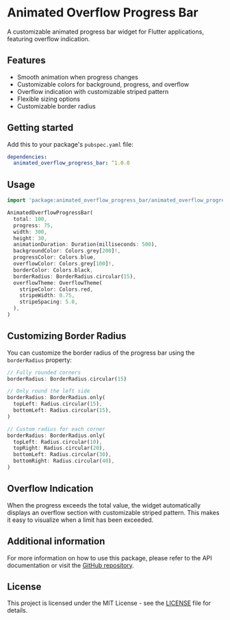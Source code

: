 # Animated Overflow Progress Bar

A customizable animated progress bar widget for Flutter applications, featuring overflow indication.

## Features

- Smooth animation when progress changes
- Customizable colors for background, progress, and overflow
- Overflow indication with customizable striped pattern
- Flexible sizing options
- Customizable border radius

## Getting started

Add this to your package's `pubspec.yaml` file:

```yaml
dependencies:
  animated_overflow_progress_bar: ^1.0.0
```

## Usage

```dart
import 'package:animated_overflow_progress_bar/animated_overflow_progress_bar.dart';

AnimatedOverflowProgressBar(
  total: 100,
  progress: 75,
  width: 300,
  height: 30,
  animationDuration: Duration(milliseconds: 500),
  backgroundColor: Colors.grey[200]!,
  progressColor: Colors.blue,
  overflowColor: Colors.grey[100]!,
  borderColor: Colors.black,
  borderRadius: BorderRadius.circular(15),
  overflowTheme: OverflowTheme(
    stripeColor: Colors.red,
    stripeWidth: 0.75,
    stripeSpacing: 5.0,
  ),
)
```

## Customizing Border Radius

You can customize the border radius of the progress bar using the `borderRadius` property:

```dart
// Fully rounded corners
borderRadius: BorderRadius.circular(15)

// Only round the left side
borderRadius: BorderRadius.only(
  topLeft: Radius.circular(15),
  bottomLeft: Radius.circular(15),
)

// Custom radius for each corner
borderRadius: BorderRadius.only(
  topLeft: Radius.circular(10),
  topRight: Radius.circular(20),
  bottomLeft: Radius.circular(30),
  bottomRight: Radius.circular(40),
)
```

## Overflow Indication

When the progress exceeds the total value, the widget automatically displays an overflow section with customizable striped pattern. This makes it easy to visualize when a limit has been exceeded.

## Additional information

For more information on how to use this package, please refer to the API documentation or visit the [GitHub repository](https://github.com/msamoeed/animated_overflow_progress_bar).

## License

This project is licensed under the MIT License - see the [LICENSE](LICENSE) file for details.